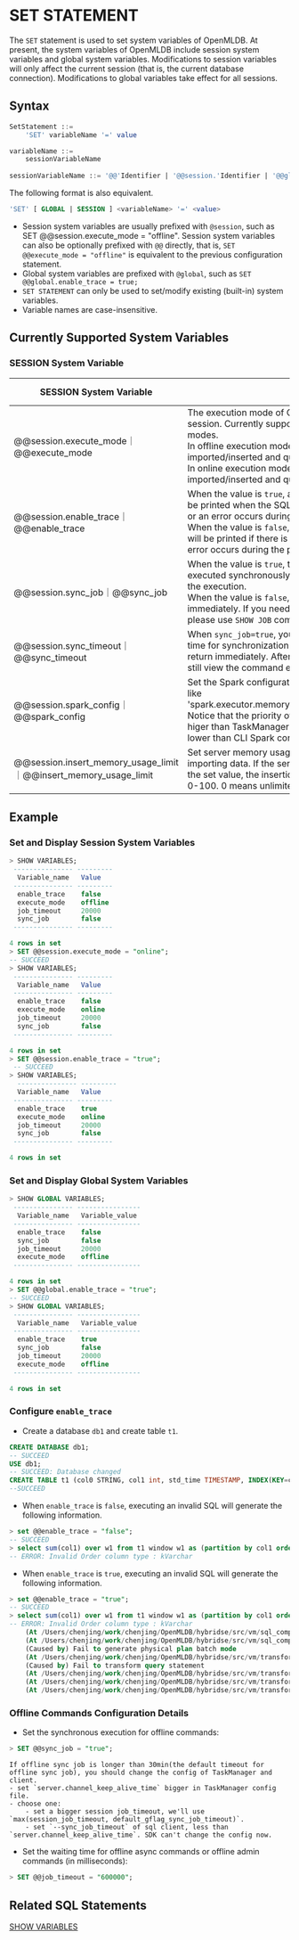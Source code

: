 # SET STATEMENT
The `SET` statement is used to set system variables of OpenMLDB. At present, the system variables of OpenMLDB include session system variables and global system variables. Modifications to session variables will only affect the current session (that is, the current database connection). Modifications to global variables take effect for all sessions.

## Syntax

```sql
SetStatement ::=
    'SET' variableName '=' value

variableName ::=
	sessionVariableName
	
sessionVariableName ::= '@@'Identifier | '@@session.'Identifier | '@@global.'Identifier
```
The following format is also equivalent.
```sql
'SET' [ GLOBAL | SESSION ] <variableName> '=' <value>
```


- Session system variables are usually prefixed with `@session`, such as SET @@session.execute_mode = "offline". Session system variables can also be optionally prefixed with `@@` directly, that is, `SET @@execute_mode = "offline"` is equivalent to the previous configuration statement. 
- Global system variables are prefixed with `@global`, such as `SET @@global.enable_trace = true;`
- `SET STATEMENT` can only be used to set/modify existing (built-in) system variables.
- Variable names are case-insensitive.

## Currently Supported System Variables


### SESSION System Variable

| SESSION System Variable                        | Note                                                                                                                                                                                                                                                                                                                                  | Variable Value              | Default Value |
| -------------------------------------- |---------------------------------------------------------------------------------------------------------------------------------------------------------------------------------------------------------------------------------------------------------------------------------------------------------------------------------------|-----------------------------| ----- |
| @@session.execute_mode｜@@execute_mode | The execution mode of OpenMDLB in the current session. Currently supports `offline` and `online` two modes.<br />In offline execution mode, only offline data will be imported/inserted and queried.<br />In online execution mode, only online data will be imported/inserted and queried.                                           | `offline`, <br /> `online"` | `online` |
| @@session.enable_trace｜@@enable_trace | When the value is `true`, an error message stack will be printed when the SQL statement has a syntax error or an error occurs during the plan generation process. <br />When the value is `false`, only the basic error message will be printed if there is a SQL syntax error or an error occurs during the plan generation process. | `true`, <br /> `false`      | `false` |
| @@session.sync_job｜@@sync_job | When the value is `true`, the offline command will be executed synchronously, waiting for the final result of the execution.<br />When the value is `false`, the offline command returns immediately. If you need to check the execution, please use `SHOW JOB` command.                                                              | `true`, <br /> `false`      | `false` |
| @@session.sync_timeout｜@@sync_timeout | When `sync_job=true`, you can configure the waiting time for synchronization commands. The timeout will return immediately. After the timeout returns, you can still view the command execution through `SHOW JOB`.                                                                                                                   | Int                         | 20000 |
| @@session.spark_config｜@@spark_config | Set the Spark configuration for offline jobs, configure like 'spark.executor.memory=2g;spark.executor.cores=2'. Notice that the priority of this Spark configuration is higer than TaskManager Spark configuration but lower than CLI Spark configuration file.                                                                                                                    | String                         | "" |
| @@session.insert_memory_usage_limit ｜@@insert_memory_usage_limit | Set server memory usage limit when inserting or importing data. If the server memory usage exceeds the set value, the insertion will fail. The value range is 0-100. 0 means unlimited   |  Int      | "0" |

## Example

### Set and Display Session System Variables

```sql
> SHOW VARIABLES;
 --------------- ---------
  Variable_name   Value
 --------------- ---------
  enable_trace    false
  execute_mode    offline
  job_timeout     20000
  sync_job        false
 --------------- ---------

4 rows in set
> SET @@session.execute_mode = "online";
-- SUCCEED
> SHOW VARIABLES;
 --------------- ---------
  Variable_name   Value
 --------------- ---------
  enable_trace    false
  execute_mode    online
  job_timeout     20000
  sync_job        false
 --------------- ---------

4 rows in set
> SET @@session.enable_trace = "true";
 -- SUCCEED
> SHOW VARIABLES;
  --------------- ---------
  Variable_name   Value
 --------------- ---------
  enable_trace    true
  execute_mode    online
  job_timeout     20000
  sync_job        false
 --------------- ---------

4 rows in set
```


### Set and Display Global System Variables
```sql
> SHOW GLOBAL VARIABLES;
 --------------- ----------------
  Variable_name   Variable_value
 --------------- ----------------
  enable_trace    false
  sync_job        false
  job_timeout     20000
  execute_mode    offline
 --------------- ----------------

4 rows in set
> SET @@global.enable_trace = "true";
-- SUCCEED
> SHOW GLOBAL VARIABLES;
 --------------- ----------------
  Variable_name   Variable_value
 --------------- ----------------
  enable_trace    true
  sync_job        false
  job_timeout     20000
  execute_mode    offline
 --------------- ----------------

4 rows in set
```

### Configure `enable_trace`

- Create a database `db1` and create table `t1`.

```sql
CREATE DATABASE db1;
-- SUCCEED
USE db1;
-- SUCCEED: Database changed
CREATE TABLE t1 (col0 STRING, col1 int, std_time TIMESTAMP, INDEX(KEY=col1, TS=std_time, TTL_TYPE=absolute, TTL=30d));
--SUCCEED
```

- When `enable_trace` is `false`, executing an invalid SQL will generate the following information.

```sql
> set @@enable_trace = "false";
-- SUCCEED    
> select sum(col1) over w1 from t1 window w1 as (partition by col1 order by col0 rows_range between 10d preceding and current row);
-- ERROR: Invalid Order column type : kVarchar
```

- When `enable_trace` is `true`, executing an invalid SQL will generate the following information.

```sql
> set @@enable_trace = "true";
-- SUCCEED
> select sum(col1) over w1 from t1 window w1 as (partition by col1 order by col0 rows_range between 10d preceding and current row);
-- ERROR: Invalid Order column type : kVarchar
    (At /Users/chenjing/work/chenjing/OpenMLDB/hybridse/src/vm/sql_compiler.cc:263)
    (At /Users/chenjing/work/chenjing/OpenMLDB/hybridse/src/vm/sql_compiler.cc:166)
    (Caused by) Fail to generate physical plan batch mode
    (At /Users/chenjing/work/chenjing/OpenMLDB/hybridse/src/vm/transform.cc:1672)
    (Caused by) Fail to transform query statement
    (At /Users/chenjing/work/chenjing/OpenMLDB/hybridse/src/vm/transform.cc:103)
    (At /Users/chenjing/work/chenjing/OpenMLDB/hybridse/src/vm/transform.cc:1249)
    (At /Users/chenjing/work/chenjing/OpenMLDB/hybridse/src/vm/transform.cc:1997)
```

### Offline Commands Configuration Details

- Set the synchronous execution for offline commands:

```sql
> SET @@sync_job = "true";
```

```{caution}
If offline sync job is longer than 30min(the default timeout for offline sync job), you should change the config of TaskManager and client.
- set `server.channel_keep_alive_time` bigger in TaskManager config file.
- choose one:
    - set a bigger session job_timeout, we'll use `max(session_job_timeout, default_gflag_sync_job_timeout)`.
    - set `--sync_job_timeout` of sql client, less than `server.channel_keep_alive_time`. SDK can't change the config now.
```

- Set the waiting time for offline async commands or offline admin commands (in milliseconds):
```sql
> SET @@job_timeout = "600000";
```


## Related SQL Statements

[SHOW VARIABLES](../ddl/SHOW_VARIABLES_STATEMENT.md)

